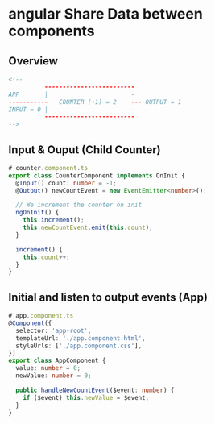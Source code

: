 # angular Share Data between components

## Overview

```html
<!--
          -------------------------
APP       |                       -
-----------   COUNTER (+1) = 2    --- OUTPUT = 1
INPUT = 0 |                       -
          -------------------------
-->
```

## Input & Ouput (Child Counter)

```ts
# counter.component.ts
export class CounterComponent implements OnInit {
  @Input() count: number = -1;
  @Output() newCountEvent = new EventEmitter<number>();

  // We increment the counter on init
  ngOnInit() {
    this.increment();
    this.newCountEvent.emit(this.count);
  }

  increment() {
    this.count++;
  }
}
```

## Initial and listen to output events (App)

```ts
# app.component.ts
@Component({
  selector: 'app-root',
  templateUrl: './app.component.html',
  styleUrls: ['./app.component.css'],
})
export class AppComponent {
  value: number = 0;
  newValue: number = 0;

  public handleNewCountEvent($event: number) {
    if ($event) this.newValue = $event;
  }
}
```
